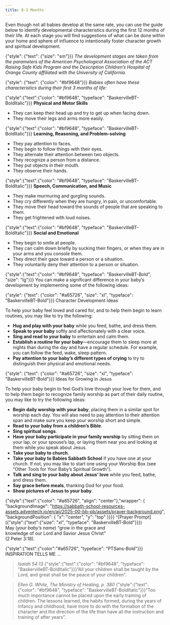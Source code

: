 ```yaml
---
title: 0-3 Months
---
```


Even though not all babies develop at the same rate, you can use the guide below to identify developmental characteristics during the first 12 months of their life. At each stage you will find suggestions of what can be done within your home and sphere of influence to intentionally foster character growth and spiritual development.

{"style": {"text": {"size": "sm"}}}
_The development stages are taken from the parameters of the American Psychological Association of the ACT Raising Safe Kids Program and the Description Children’s Hospital of Orange County affiliated with the University of California._

{"style": {"text": {"color": "#bf9648"}}}
_Babies often have these characteristics during their first 3 months of life:_

{"style":{"text":{"color": "#bf9648", "typeface": "BaskervilleBT-BoldItalic"}}}
**Physical and Motor Skills**

- They can keep their head up and try to get up when facing down.
- They move their legs and arms more easily.

{"style":{"text":{"color": "#bf9648", "typeface": "BaskervilleBT-BoldItalic"}}}
**Learning, Reasoning, and Problem-solving**

- They pay attention to faces.
- They begin to follow things with their eyes.
- They alternate their attention between two objects.
- They recognize a person from a distance.
- They put objects in their mouth.
- They observe their hands.

{"style":{"text":{"color": "#bf9648", "typeface": "BaskervilleBT-BoldItalic"}}}
**Speech, Communication, and Music**

- They make murmuring and gurgling sounds.
- They cry differently when they are hungry, in pain, or uncomfortable.
- They move their head toward the sounds of people that are speaking to them.
- They get frightened with loud noises.

{"style":{"text":{"color": "#bf9648", "typeface": "BaskervilleBT-BoldItalic"}}}
**Social and Emotional**

- They begin to smile at people.
- They can calm down briefly by sucking their fingers, or when they are in your arms and you console them.
- They direct their gaze toward a person or a situation.
- They voluntarily deny their attention to a person or situation.

{"style":{"text":{"color": "#bf9648", "typeface": "BaskervilleBT-Bold", "size": "lg"}}}
You can make a significant difference in your baby’s development by implementing some of the following ideas:

{"style": {"text": {"color": "#a65726", "size": "xl", "typeface": "BaskervilleBT-Bold"}}}
Character Development Ideas

To help your baby feel loved and cared for, and to help them begin to learn routines, you may like to try the following:

+ **Hug and play with your baby** while you feed, bathe, and dress them.
+ **Speak to your baby** softly and affectionately with a clear voice.
+ **Sing and read to your baby** to entertain and calm them.
+ **Establish a routine for your baby**—encourage them to sleep more at nights than during the day and have a regular schedule. For example, you can follow the feed, wake, sleep pattern.
+ **Pay attention to your baby’s different types of crying** to try to distinguish their physical and emotional needs.

{"style": {"text": {"color": "#a65726", "size": "xl", "typeface": "BaskervilleBT-Bold"}}}
Ideas for Growing in Jesus

To help your baby begin to feel God’s love through your love for them, and to help them begin to recognize family worship as part of their daily routine, you may like to try the following ideas:

+ **Begin daily worship with your baby**, placing them in a similar spot for worship each day. You will also need to pay attention to their attention span and make sure you keep your worship short and simple.
+ **Read to your baby from a children’s Bible**.
+ **Sing spiritual songs**.
+ **Have your baby participate in your family worship** by sitting them on your lap, or your spouse’s lap, or laying them near you and looking at them while you speak about Jesus.
+ **Take your baby to church**.
+ **Take your baby to Babies Sabbath School** if you have one at your church. If not, you may like to start one using your Worship Box (see “Other Tools for Your Baby’s Spiritual Growth”).
+ **Talk and sing to your baby about Jesus’ love** while you feed, bathe, and dress them.
+ **Say grace before meals**, thanking God for your food.
+ **Show pictures of Jesus to your baby**.

{"style":{"text":{"color": "#a65726", "align": "center"},"wrapper": { "backgroundImage": "https://sabbath-school-resources-assets.adventech.io/en/aij/2025-00-bb-pb/assets/prayer-background.png", "backgroundPosition": { "x": "center", "y": "top" }}}}
^[Prayer Prompt]({"style":{"text":{"size": "xl", "typeface": "BaskervilleBT-Bold"}}})\
May (_your baby’s name_) “grow in the grace and\
knowledge of our Lord and Savior Jesus Christ”\
(2 Peter 3:18).


{"style":{"text":{"color":"#a65726", "typeface": "PTSans-Bold"}}}
INSPIRATION TELLS ME ...

> <cite>Isaiah 54:13</cite>
> {"style":{"text":{"color": "#bf9648", "typeface": "BaskervilleBT-BoldItalic"}}}“All your children shall be taught by the Lord, and great shall be the peace of your children”.

> <cite>Ellen G. White, The Ministry of Healing, p. 380</cite>
> {"style":{"text":{"color": "#bf9648", "typeface": "BaskervilleBT-BoldItalic"}}}“Too much importance cannot be placed upon the early training of children. The lessons learned, the habits formed, during the years of infancy and childhood, have more to do with the formation of the character and the direction of the life than have all the instruction and training of after years”.
